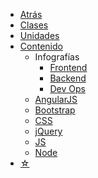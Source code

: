 * <a href="javascript:history.back()">Atrás</a>
* [Clases](/curso/#diplomatura-en-desarrollo-web)
* [Unidades](/u/)
* [Contenido](/c/)
  * Infografías
    * [Frontend](/c/frontend-roadmap.md)
    * [Backend](/c/backend-roadmap.md)
    * [Dev Ops](/c/devops-roadmap.md)
  * [AngularJS](/c/angularjs/)
  * [Bootstrap](/c/bootstrap/)
  * [CSS](/c/css/)
  * [jQuery](/c/jquery/)
  * [JS](/c/js/)
  * [Node](/c/node/)
* [☆](/medium.md#estrella)
